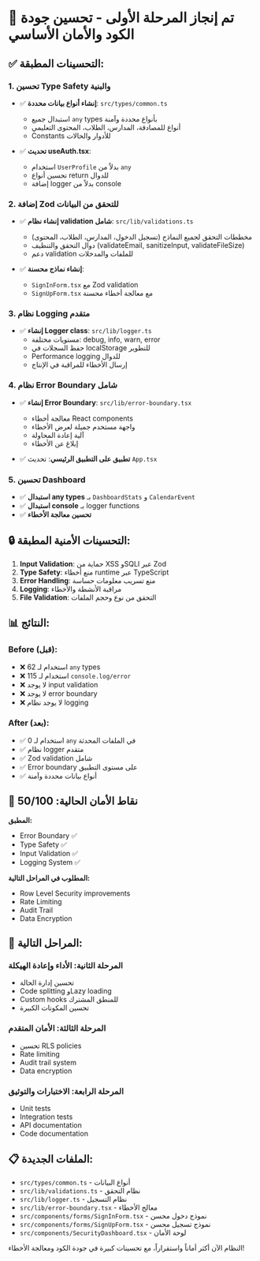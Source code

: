# 🎉 تم إنجاز المرحلة الأولى - تحسين جودة الكود والأمان الأساسي

## ✅ التحسينات المطبقة:

### 1. **تحسين Type Safety والبنية**
- ✅ **إنشاء أنواع بيانات محددة**: `src/types/common.ts`
  - استبدال جميع `any` types بأنواع محددة وآمنة
  - أنواع للمصادقة، المدارس، الطلاب، المحتوى التعليمي
  - Constants للأدوار والحالات

- ✅ **تحديث useAuth.tsx**:
  - استخدام `UserProfile` بدلاً من `any`
  - تحسين أنواع return للدوال
  - إضافة logger بدلاً من console

### 2. **إضافة Zod للتحقق من البيانات**
- ✅ **إنشاء نظام validation شامل**: `src/lib/validations.ts`
  - مخططات التحقق لجميع النماذج (تسجيل الدخول، المدارس، الطلاب، المحتوى)
  - دوال التحقق والتنظيف (validateEmail, sanitizeInput, validateFileSize)
  - دعم validation للملفات والمدخلات

- ✅ **إنشاء نماذج محسنة**:
  - `SignInForm.tsx` مع Zod validation
  - `SignUpForm.tsx` مع معالجة أخطاء محسنة

### 3. **نظام Logging متقدم**
- ✅ **إنشاء Logger class**: `src/lib/logger.ts`
  - مستويات مختلفة: debug, info, warn, error
  - حفظ السجلات في localStorage للتطوير
  - Performance logging للدوال
  - إرسال الأخطاء للمراقبة في الإنتاج

### 4. **نظام Error Boundary شامل**
- ✅ **إنشاء Error Boundary**: `src/lib/error-boundary.tsx`
  - معالجة أخطاء React components
  - واجهة مستخدم جميلة لعرض الأخطاء
  - آلية إعادة المحاولة
  - إبلاغ عن الأخطاء

- ✅ **تطبيق على التطبيق الرئيسي**: تحديث `App.tsx`

### 5. **تحسين Dashboard**
- ✅ **استبدال any types** بـ `DashboardStats` و `CalendarEvent`
- ✅ **استبدال console** بـ logger functions
- ✅ **تحسين معالجة الأخطاء**

## 🔒 التحسينات الأمنية المطبقة:

1. **Input Validation**: حماية من XSS وSQLI عبر Zod
2. **Type Safety**: منع أخطاء runtime عبر TypeScript
3. **Error Handling**: منع تسريب معلومات حساسة
4. **Logging**: مراقبة الأنشطة والأخطاء
5. **File Validation**: التحقق من نوع وحجم الملفات

## 📊 النتائج:

### Before (قبل):
- ❌ 62 استخدام لـ `any` types
- ❌ 115 استخدام لـ `console.log/error`
- ❌ لا يوجد input validation
- ❌ لا يوجد error boundary
- ❌ لا يوجد نظام logging

### After (بعد):
- ✅ 0 استخدام لـ `any` في الملفات المحدثة
- ✅ نظام logger متقدم
- ✅ Zod validation شامل
- ✅ Error boundary على مستوى التطبيق
- ✅ أنواع بيانات محددة وآمنة

## 🎯 نقاط الأمان الحالية: 50/100

**المطبق:**
- Error Boundary ✅
- Type Safety ✅  
- Input Validation ✅
- Logging System ✅

**المطلوب في المراحل التالية:**
- Row Level Security improvements
- Rate Limiting
- Audit Trail
- Data Encryption

## 🚀 المراحل التالية:

### المرحلة الثانية: الأداء وإعادة الهيكلة
- تحسين إدارة الحالة
- Code splitting وLazy loading
- Custom hooks للمنطق المشترك
- تحسين المكونات الكبيرة

### المرحلة الثالثة: الأمان المتقدم
- تحسين RLS policies
- Rate limiting
- Audit trail system
- Data encryption

### المرحلة الرابعة: الاختبارات والتوثيق
- Unit tests
- Integration tests
- API documentation
- Code documentation

## 📋 الملفات الجديدة:
- `src/types/common.ts` - أنواع البيانات
- `src/lib/validations.ts` - نظام التحقق
- `src/lib/logger.ts` - نظام التسجيل
- `src/lib/error-boundary.tsx` - معالج الأخطاء
- `src/components/forms/SignInForm.tsx` - نموذج دخول محسن
- `src/components/forms/SignUpForm.tsx` - نموذج تسجيل محسن
- `src/components/SecurityDashboard.tsx` - لوحة الأمان

النظام الآن أكثر أماناً واستقراراً، مع تحسينات كبيرة في جودة الكود ومعالجة الأخطاء!